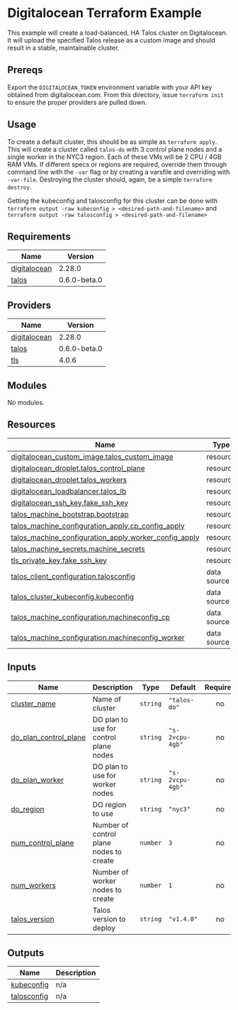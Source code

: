 # Digitalocean Terraform Example

This example will create a load-balanced, HA Talos cluster on Digitalocean.
It will upload the specified Talos release as a custom image and should result in a stable, maintainable cluster.

## Prereqs

Export the `DIGITALOCEAN_TOKEN` environment variable with your API key obtained from digitalocean.com.
From this directory, issue `terraform init` to ensure the proper providers are pulled down.

## Usage

To create a default cluster, this should be as simple as `terraform apply`.
This will create a cluster called `talos-do` with 3 control plane nodes and a single worker in the NYC3 region.
Each of these VMs will be 2 CPU / 4GB RAM VMs.
If different specs or regions are required, override them through command line with the `-var` flag or by creating a varsfile and overriding with `-var-file`.
Destroying the cluster should, again, be a simple `terraform destroy`.

Getting the kubeconfig and talosconfig for this cluster can be done with `terraform output -raw kubeconfig > <desired-path-and-filename>` and `terraform output -raw talosconfig > <desired-path-and-filename>`

<!-- BEGIN_TF_DOCS -->
## Requirements

| Name | Version |
|------|---------|
| <a name="requirement_digitalocean"></a> [digitalocean](#requirement\_digitalocean) | 2.28.0 |
| <a name="requirement_talos"></a> [talos](#requirement\_talos) | 0.6.0-beta.0 |

## Providers

| Name | Version |
|------|---------|
| <a name="provider_digitalocean"></a> [digitalocean](#provider\_digitalocean) | 2.28.0 |
| <a name="provider_talos"></a> [talos](#provider\_talos) | 0.6.0-beta.0 |
| <a name="provider_tls"></a> [tls](#provider\_tls) | 4.0.6 |

## Modules

No modules.

## Resources

| Name | Type |
|------|------|
| [digitalocean_custom_image.talos_custom_image](https://registry.terraform.io/providers/digitalocean/digitalocean/2.28.0/docs/resources/custom_image) | resource |
| [digitalocean_droplet.talos_control_plane](https://registry.terraform.io/providers/digitalocean/digitalocean/2.28.0/docs/resources/droplet) | resource |
| [digitalocean_droplet.talos_workers](https://registry.terraform.io/providers/digitalocean/digitalocean/2.28.0/docs/resources/droplet) | resource |
| [digitalocean_loadbalancer.talos_lb](https://registry.terraform.io/providers/digitalocean/digitalocean/2.28.0/docs/resources/loadbalancer) | resource |
| [digitalocean_ssh_key.fake_ssh_key](https://registry.terraform.io/providers/digitalocean/digitalocean/2.28.0/docs/resources/ssh_key) | resource |
| [talos_machine_bootstrap.bootstrap](https://registry.terraform.io/providers/siderolabs/talos/0.6.0-beta.0/docs/resources/machine_bootstrap) | resource |
| [talos_machine_configuration_apply.cp_config_apply](https://registry.terraform.io/providers/siderolabs/talos/0.6.0-beta.0/docs/resources/machine_configuration_apply) | resource |
| [talos_machine_configuration_apply.worker_config_apply](https://registry.terraform.io/providers/siderolabs/talos/0.6.0-beta.0/docs/resources/machine_configuration_apply) | resource |
| [talos_machine_secrets.machine_secrets](https://registry.terraform.io/providers/siderolabs/talos/0.6.0-beta.0/docs/resources/machine_secrets) | resource |
| [tls_private_key.fake_ssh_key](https://registry.terraform.io/providers/hashicorp/tls/latest/docs/resources/private_key) | resource |
| [talos_client_configuration.talosconfig](https://registry.terraform.io/providers/siderolabs/talos/0.6.0-beta.0/docs/data-sources/client_configuration) | data source |
| [talos_cluster_kubeconfig.kubeconfig](https://registry.terraform.io/providers/siderolabs/talos/0.6.0-beta.0/docs/data-sources/cluster_kubeconfig) | data source |
| [talos_machine_configuration.machineconfig_cp](https://registry.terraform.io/providers/siderolabs/talos/0.6.0-beta.0/docs/data-sources/machine_configuration) | data source |
| [talos_machine_configuration.machineconfig_worker](https://registry.terraform.io/providers/siderolabs/talos/0.6.0-beta.0/docs/data-sources/machine_configuration) | data source |

## Inputs

| Name | Description | Type | Default | Required |
|------|-------------|------|---------|:--------:|
| <a name="input_cluster_name"></a> [cluster\_name](#input\_cluster\_name) | Name of cluster | `string` | `"talos-do"` | no |
| <a name="input_do_plan_control_plane"></a> [do\_plan\_control\_plane](#input\_do\_plan\_control\_plane) | DO plan to use for control plane nodes | `string` | `"s-2vcpu-4gb"` | no |
| <a name="input_do_plan_worker"></a> [do\_plan\_worker](#input\_do\_plan\_worker) | DO plan to use for worker nodes | `string` | `"s-2vcpu-4gb"` | no |
| <a name="input_do_region"></a> [do\_region](#input\_do\_region) | DO region to use | `string` | `"nyc3"` | no |
| <a name="input_num_control_plane"></a> [num\_control\_plane](#input\_num\_control\_plane) | Number of control plane nodes to create | `number` | `3` | no |
| <a name="input_num_workers"></a> [num\_workers](#input\_num\_workers) | Number of worker nodes to create | `number` | `1` | no |
| <a name="input_talos_version"></a> [talos\_version](#input\_talos\_version) | Talos version to deploy | `string` | `"v1.4.0"` | no |

## Outputs

| Name | Description |
|------|-------------|
| <a name="output_kubeconfig"></a> [kubeconfig](#output\_kubeconfig) | n/a |
| <a name="output_talosconfig"></a> [talosconfig](#output\_talosconfig) | n/a |
<!-- END_TF_DOCS -->